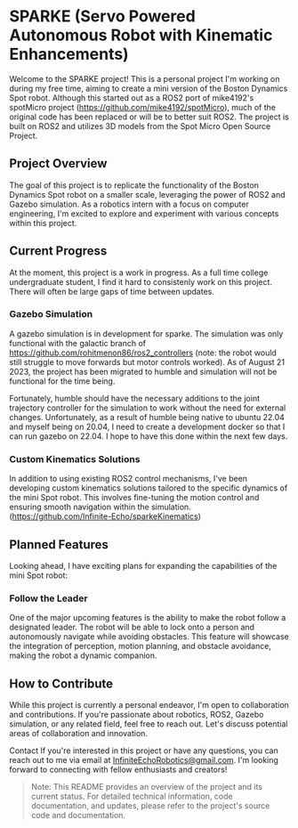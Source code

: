 # SPARKE (Servo Powered Autonomous Robot with Kinematic Enhancements)
Welcome to the SPARKE project! This is a personal project I'm working on during my free time, aiming to create a mini version of the Boston Dynamics Spot robot. Although this started out as a ROS2 port of mike4192's spotMicro project (https://github.com/mike4192/spotMicro), much of the original code has been replaced or will be to better suit ROS2. The project is built on ROS2 and utilizes 3D models from the Spot Micro Open Source Project.

## Project Overview
The goal of this project is to replicate the functionality of the Boston Dynamics Spot robot on a smaller scale, leveraging the power of ROS2 and Gazebo simulation. As a robotics intern with a focus on computer engineering, I'm excited to explore and experiment with various concepts within this project.

## Current Progress
At the moment, this project is a work in progress. As a full time college undergraduate student, I find it hard to consistenly work on this project. There will often be large gaps of time between updates.

### Gazebo Simulation
A gazebo simulation is in development for sparke. The simulation was only functional with the galactic branch of https://github.com/rohitmenon86/ros2_controllers (note: the robot would still struggle to move forwards but motor controls worked). As of August 21 2023, the project has been migrated to humble and simulation will not be functional for the time being.

Fortunately, humble should have the necessary additions to the joint trajectory controller for the simulation to work without the need for external changes. Unfortunately, as a result of humble being native to ubuntu 22.04 and myself being on 20.04, I need to create a development docker so that I can run gazebo on 22.04. I hope to have this done within the next few days. 

### Custom Kinematics Solutions
In addition to using existing ROS2 control mechanisms, I've been developing custom kinematics solutions tailored to the specific dynamics of the mini Spot robot. This involves fine-tuning the motion control and ensuring smooth navigation within the simulation. (https://github.com/Infinite-Echo/sparkeKinematics)

## Planned Features
Looking ahead, I have exciting plans for expanding the capabilities of the mini Spot robot:

### Follow the Leader
One of the major upcoming features is the ability to make the robot follow a designated leader. The robot will be able to lock onto a person and autonomously navigate while avoiding obstacles. This feature will showcase the integration of perception, motion planning, and obstacle avoidance, making the robot a dynamic companion.

## How to Contribute
While this project is currently a personal endeavor, I'm open to collaboration and contributions. If you're passionate about robotics, ROS2, Gazebo simulation, or any related field, feel free to reach out. Let's discuss potential areas of collaboration and innovation.

Contact
If you're interested in this project or have any questions, you can reach out to me via email at InfiniteEchoRobotics@gmail.com. I'm looking forward to connecting with fellow enthusiasts and creators!

> Note: This README provides an overview of the project and its current status. For detailed technical information, code documentation, and updates, please refer to the project's source code and documentation.
